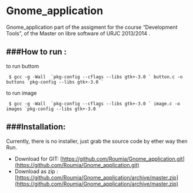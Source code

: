 Gnome_application
=================

Gnome_application  part of the assigment for the course “Development Tools”, of the Master on libre software of URJC 2013/2014 .
  


###How to run :
----------------
to run buttom

     $ gcc -g -Wall  `pkg-config --cflags --libs gtk+-3.0 ` button.c -o buttons `pkg-config --libs gtk+-3.0 `
     
to run image

     $ gcc -g -Wall  `pkg-config --cflags --libs gtk+-3.0 ` image.c -o images `pkg-config --libs gtk+-3.0 `

###Installation:
----------------

   Currently, there is no installer, just grab the source code  by ether way then Run.
  * Download for GIT: [https://github.com/Roumia/Gnome_application.git](https://github.com/Roumia/Gnome_application.git)
  * Download as zip : [https://github.com/Roumia/Gnome_application/archive/master.zip](https://github.com/Roumia/Gnome_application/archive/master.zip)


